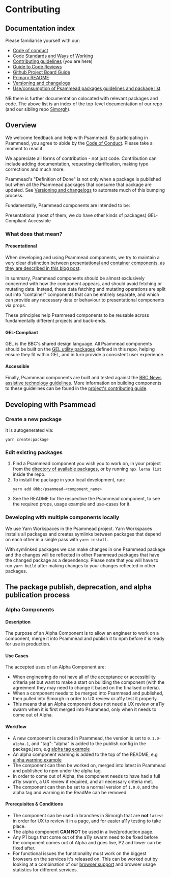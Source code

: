 # Contributing

## Documentation index

Please familiarise yourself with our:

- [Code of conduct](https://github.com/bbc/psammead/blob/latest/CODE_OF_CONDUCT.md)
- [Code Standards and Ways of Working](https://github.com/bbc/psammead/blob/latest/Code-Standards-and-Ways-of-Working.md)
- [Contributing guidelines](https://github.com/bbc/psammead/blob/latest/CONTRIBUTING.md) (you are here)
- [Guide to Code Reviews](https://github.com/bbc/simorgh/blob/latest/docs/Code-Reviews.md)
- [Github Project Board Guide](https://github.com/bbc/simorgh/blob/latest/docs/Project-Board-Guide.md)
- [Primary README](https://github.com/bbc/psammead/blob/latest/README.md)
- [Versioning and changelogs](https://github.com/bbc/psammead/blob/f40b2369c73b90779946aa09eefaf66021963fb8/CONTRIBUTING.md#versioning-and-changelogs)
- [Use/consumption of Psammead packages guidelines and package list](https://github.com/bbc/psammead/blob/latest/packages/README.md)

NB there is further documentation colocated with relevant packages and code. The above list is an index of the top-level documentation of our repo (and our sibling repo [Simorgh](https://github.com/bbc/simorgh)).

## Overview

We welcome feedback and help with Psammead. By participating in Psammead, you agree to abide by the [Code of Conduct](https://github.com/bbc/psammead/blob/latest/CODE_OF_CONDUCT.md). Please take a moment to read it.

We appreciate all forms of contribution - not just code. Contribution can include adding documentation, requesting clarification, making typo corrections and much more.

Psammead's "Definition of Done" is not only when a package is published but when all the Psammead packages that consume that package are updated. See [Versioning and changelogs](https://github.com/bbc/psammead/blob/f40b2369c73b90779946aa09eefaf66021963fb8/CONTRIBUTING.md#versioning-and-changelogs) to automate much of this bumping process.

Fundamentally, Psammead components are intended to be:

Presentational (most of them, we do have other kinds of packages)
GEL-Compliant
Accessible

### What does that mean?

#### Presentational

When developing and using Psammead components, we try to maintain a very clear distinction between [presentational and container components, as they are described in this blog post](https://medium.com/@dan_abramov/smart-and-dumb-components-7ca2f9a7c7d0).

In summary, Psammead components should be almost exclusively concerned with how the component appears, and should avoid fetching or mutating data. Instead, these data fetching and mutating operations are split out into "container" components that can be entirely separate, and which can provide any necessary data or behaviour to presentational components via props.

These principles help Psammead components to be reusable across fundamentally different projects and back-ends.

#### GEL-Compliant

GEL is the BBC's shared design language. All Psammead components should be built on the [GEL utility packages](../utilities/) defined in this repo, helping ensure they fit within GEL, and in turn provide a consistent user experience.

#### Accessible

Finally, Psammead components are built and tested against the [BBC News assistive technology guidelines](https://bbc.github.io/accessibility-news-and-you/). More information on building components to these guidelines can be found in the [project's contributing guide](../../CONTRIBUTING.md).

## Developing with Psammead

### Create a new package

It is autogenerated via:

```
yarn create:package
```

### Edit existing packages

1. Find a Psammead component you wish you to work on, in your project from the [directory of available packages](https://github.com/bbc/psammead/tree/latest/packages), or by running `npx lerna list` inside the repo.
2. To install the package in your local development, run:
   ```
   yarn add @bbc/psammead-<component_name>
   ```
3. See the README for the respective the Psammead component, to see the required props, usage example and use-cases for it.

### Developing with multiple components locally

We use Yarn Workspaces in the Psammead project. Yarn Workspaces installs all packages and creates symlinks between packages that depend on each other in a single pass with `yarn install`.

With symlinked packages we can make changes in one Psammead package and the changes will be reflected in other Psammead packages that have the changed package as a dependency. Please note that you will have to run `yarn build` after making changes to your changes reflected in other packages.

## The package publish, deprecation, and alpha publication process

<!-- TODO: Add this, also consider where to mention npm linking, either here or in the packages README -->

### Alpha Components

#### Description

The purpose of an Alpha Component is to allow an engineer to work on a component, merge it into Psammead and publish it to npm before it is ready for use in production.

#### Use Cases

The accepted uses of an Alpha Component are:

- When engineering do not have all of the acceptance or accessibility criteria yet but want to make a start on building the component (with the agreement they may need to change it based on the finalised criteria).
- When a component needs to be merged into Psammead and published, then pulled into Simorgh in order to UX review or a11y test it properly.
- This means that an Alpha component does not need a UX review or a11y swarm when it is first merged into Psammead, only when it needs to come out of Alpha.

#### Workflow

- A new component is created in Psammead, the version is set to `0.1.0-alpha.1`, and "tag": "alpha" is added to the publish config in the package.json, e.g [alpha tag example](https://github.com/bbc/psammead/commit/64d7aa18a6b6d0861c9fdcd1b88047e634376bb7#diff-19d4d1f1939749aaffae0b8080cc09f4R37-R38)
- An alpha component warning is added to the top of the README, e.g [alpha warning example](https://github.com/bbc/psammead/commit/eb794cb4b18eb3c0f5857bc5e5476f92fbc7c1cc#diff-4124748292798b73a7d123a33fc255faR1-R3)
- The component can then be worked on, merged into latest in Psammead and published to npm under the alpha tag.
- In order to come out of Alpha, the component needs to have had a full a11y swarm, a UX review if required, and all necessary criteria met.
- The component can then be set to a normal version of `1.0.0`, and the alpha tag and warning in the ReadMe can be removed.

#### Prerequisites & Conditions

- The component can be used in branches in Simorgh that are **not** `latest` in order for UX to review it in a page, and for easier a11y testing to take place.
- The alpha component **CAN NOT** be used in a live/production page.
- Any P1 bugs that come out of the a11y swarm need to be fixed before the component comes out of Alpha and goes live, P2 and lower can be fixed after.
- For functional issues the functionality must work on the biggest browsers on the services it's released on. This can be worked out by looking at a combination of our [browser support](https://github.com/bbc/psammead#bar_chart-support-levels) and browser usage statistics for different services.
